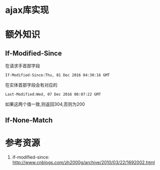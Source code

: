 # ajax库实现

# 额外知识

## If-Modified-Since

在请求手首部字段

`If-Modified-Since:Thu, 01 Dec 2016 04:30:16 GMT`

在实体首部字段会有对应的

`Last-Modified:Wed, 07 Dec 2016 08:07:22 GMT`

如果这两个值一致,则返回304,否则为200

## If-None-Match

# 参考资源

1. if-modified-since: http://www.cnblogs.com/zh2000g/archive/2010/03/22/1692002.html